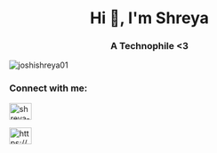 
<h1 align="center">Hi 👋, I'm Shreya</h1>

<h3 align="center">A Technophile <3 </h3>
 
<p align="left"> <img src="https://komarev.com/ghpvc/?username=joshishreya01&label=Profile%20views&color=0e75b6&style=flat" alt="joshishreya01" /> </p>
 
<h3 align="left">Connect with me:</h3>

<p align="left">

<a href="https://www.linkedin.com/in/shreyajoshi01/" target="blank"><img align="center" src="https://raw.githubusercontent.com/rahuldkjain/github-profile-readme-generator/master/src/images/icons/Social/linked-in-alt.svg" alt="shreya-joshi" height="30" width="40" /></a>

<a href="https://www.hackerrank.com/profile/joshi_shreya1818" target="blank"><img align="center" src="https://raw.githubusercontent.com/rahuldkjain/github-profile-readme-generator/master/src/images/icons/Social/hackerrank.svg" alt="https://www.hackerrank.com/joshi_shreya1818" height="30" width="40" /></a>

</p>
 


